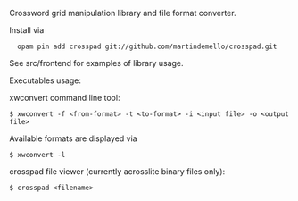 Crossword grid manipulation library and file format converter.

Install via
````
  opam pin add crosspad git://github.com/martindemello/crosspad.git
````

See src/frontend for examples of library usage.

Executables usage:

xwconvert command line tool:

````
$ xwconvert -f <from-format> -t <to-format> -i <input file> -o <output file>
````

Available formats are displayed via

````
$ xwconvert -l
````

crosspad file viewer (currently acrosslite binary files only):

````
$ crosspad <filename>
````
